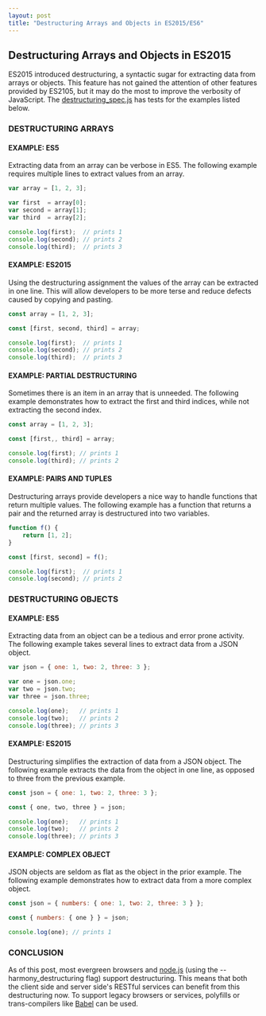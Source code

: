 ```yaml
---
layout: post
title: "Destructuring Arrays and Objects in ES2015/ES6"
---
```


## Destructuring Arrays and Objects in ES2015

ES2015 introduced destructuring, a syntactic sugar for extracting data from arrays or objects.  This feature has not gained the attention of other features provided by ES2105, but it may do the most to improve the verbosity of JavaScript. The [destructuring_spec.js](test/destructuring_spec.js) has tests for the examples listed below.

### DESTRUCTURING ARRAYS

#### EXAMPLE: ES5

Extracting data from an array can be verbose in ES5. The following example requires multiple lines to extract values from an array.

```javascript
var array = [1, 2, 3];

var first  = array[0];
var second = array[1];
var third  = array[2];

console.log(first);  // prints 1
console.log(second); // prints 2
console.log(third);  // prints 3
```

#### EXAMPLE: ES2015

Using the destructuring assignment the values of the array can be extracted in one line. This will allow developers to be more terse and reduce defects caused by copying and pasting.  

```javascript
const array = [1, 2, 3];

const [first, second, third] = array;

console.log(first);  // prints 1
console.log(second); // prints 2
console.log(third);  // prints 3
```

#### EXAMPLE: PARTIAL DESTRUCTURING

Sometimes there is an item in an array that is unneeded. The following example demonstrates how to extract the first and third indices, while not extracting the second index.

```javascript
const array = [1, 2, 3];

const [first,, third] = array;

console.log(first); // prints 1
console.log(third); // prints 2
```

#### EXAMPLE: PAIRS AND TUPLES

Destructuring arrays provide developers a nice way to handle functions that return multiple values. The following example has a function that returns a pair and the returned array is destructured into two variables.

```javascript
function f() {
    return [1, 2];
}

const [first, second] = f();

console.log(first);  // prints 1
console.log(second); // prints 2
```

### DESTRUCTURING OBJECTS

#### EXAMPLE: ES5

Extracting data from an object can be a tedious and error prone activity. The following example takes several lines to extract data from a JSON object.

```javascript
var json = { one: 1, two: 2, three: 3 };

var one = json.one;
var two = json.two;
var three = json.three;

console.log(one);   // prints 1
console.log(two);   // prints 2
console.log(three); // prints 3
```

#### EXAMPLE: ES2015

Destructuring simplifies the extraction of data from a JSON object. The following example extracts the data from the object in one line, as opposed to three from the previous example.

```javascript
const json = { one: 1, two: 2, three: 3 };

const { one, two, three } = json;

console.log(one);   // prints 1
console.log(two);   // prints 2
console.log(three); // prints 3
```

#### EXAMPLE: COMPLEX OBJECT

JSON objects are seldom as flat as the object in the prior example. The following example demonstrates how to extract data from a more complex object.

```javascript
const json = { numbers: { one: 1, two: 2, three: 3 } };

const { numbers: { one } } = json;

console.log(one); // prints 1
```

### CONCLUSION

As of this post, most evergreen browsers and [node.js](https://nodejs.org/en/) (using the --harmony_destructuring flag) support destructuring. This means that both the client side and server side's RESTful services can benefit from this destructuring now. To support legacy browsers or services, polyfills or trans-compilers like [Babel](https://babeljs.io) can be used.
